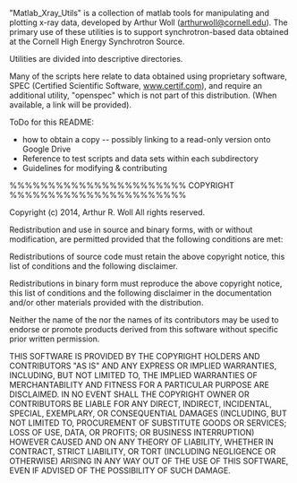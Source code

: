 "Matlab_Xray_Utils" is a collection of matlab tools for manipulating and plotting x-ray data, developed by Arthur Woll (arthurwoll@cornell.edu). The primary use of these utilities is to support synchrotron-based data obtained at the Cornell High Energy Synchrotron Source. 

Utilities are divided into descriptive directories. 

Many of the scripts here relate to data obtained using proprietary software, SPEC (Certified Scientific Software, www.certif.com), and require an additional utility, "openspec" which is not part of this distribution. (When available, a link will be provided). 

ToDo for this README: 
* how to obtain a copy -- possibly linking to a read-only version onto Google Drive
* Reference to test scripts and data sets within each subdirectory
* Guidelines for modifying & contributing

 
%%%%%%%%%%%%%%%%%%%%%%% COPYRIGHT %%%%%%%%%%%%%%%%%%%%%%%

Copyright (c) 2014, Arthur R. Woll
All rights reserved.

Redistribution and use in source and binary forms, with or without modification, are permitted
	provided that the following conditions are met:

Redistributions of source code must retain the above copyright notice, this list of conditions and
	the following disclaimer.

Redistributions in binary form must reproduce the above copyright notice, this list of conditions
 	and the following disclaimer in the documentation and/or other materials provided with the
 	distribution.
 
Neither the name of the <ORGANIZATION> nor the names of its contributors may be used to
  	endorse or promote products derived from this software without specific prior written
  	permission.
 
THIS SOFTWARE IS PROVIDED BY THE COPYRIGHT HOLDERS AND CONTRIBUTORS "AS IS" AND
ANY EXPRESS OR IMPLIED WARRANTIES, INCLUDING, BUT NOT LIMITED TO, THE IMPLIED
WARRANTIES OF MERCHANTABILITY AND FITNESS FOR A PARTICULAR PURPOSE ARE
DISCLAIMED. IN NO EVENT SHALL THE COPYRIGHT OWNER OR CONTRIBUTORS BE LIABLE
FOR ANY DIRECT, INDIRECT, INCIDENTAL, SPECIAL, EXEMPLARY, OR CONSEQUENTIAL
DAMAGES (INCLUDING, BUT NOT LIMITED TO, PROCUREMENT OF SUBSTITUTE GOODS OR
SERVICES; LOSS OF USE, DATA, OR PROFITS; OR BUSINESS INTERRUPTION) HOWEVER
CAUSED AND ON ANY THEORY OF LIABILITY, WHETHER IN CONTRACT, STRICT LIABILITY,
OR TORT (INCLUDING NEGLIGENCE OR OTHERWISE) ARISING IN ANY WAY OUT OF THE USE
 OF THIS SOFTWARE, EVEN IF ADVISED OF THE POSSIBILITY OF SUCH DAMAGE.
